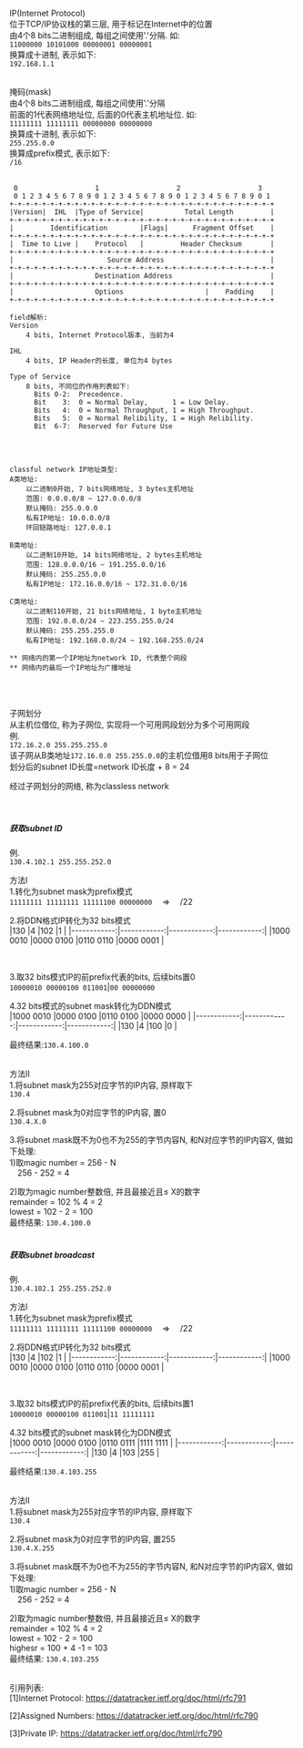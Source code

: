IP(Internet Protocol)<br>
位于TCP/IP协议栈的第三层, 用于标记在Internet中的位置<br>
由4个8 bits二进制组成, 每组之间使用'.'分隔. 如:<br>
`11000000 10101000 00000001 00000001`<br>
换算成十进制, 表示如下:<br>
`192.168.1.1`
<br>
<br>

掩码(mask)<br>
由4个8 bits二进制组成, 每组之间使用'.'分隔<br>
前面的1代表网络地址位, 后面的0代表主机地址位. 如:<br>
`11111111 11111111 00000000 00000000`<br>
换算成十进制, 表示如下:<br>
`255.255.0.0`<br>
换算成prefix模式, 表示如下:<br>
`/16`
<br>
<br>

```
 0                   1                   2                   3
 0 1 2 3 4 5 6 7 8 9 0 1 2 3 4 5 6 7 8 9 0 1 2 3 4 5 6 7 8 9 0 1
+-+-+-+-+-+-+-+-+-+-+-+-+-+-+-+-+-+-+-+-+-+-+-+-+-+-+-+-+-+-+-+-+
|Version|  IHL  |Type of Service|          Total Length         |
+-+-+-+-+-+-+-+-+-+-+-+-+-+-+-+-+-+-+-+-+-+-+-+-+-+-+-+-+-+-+-+-+
|         Identification        |Flags|      Fragment Offset    |
+-+-+-+-+-+-+-+-+-+-+-+-+-+-+-+-+-+-+-+-+-+-+-+-+-+-+-+-+-+-+-+-+
|  Time to Live |    Protocol   |         Header Checksum       |
+-+-+-+-+-+-+-+-+-+-+-+-+-+-+-+-+-+-+-+-+-+-+-+-+-+-+-+-+-+-+-+-+
|                       Source Address                          |
+-+-+-+-+-+-+-+-+-+-+-+-+-+-+-+-+-+-+-+-+-+-+-+-+-+-+-+-+-+-+-+-+
|                    Destination Address                        |
+-+-+-+-+-+-+-+-+-+-+-+-+-+-+-+-+-+-+-+-+-+-+-+-+-+-+-+-+-+-+-+-+
|                    Options                    |    Padding    |
+-+-+-+-+-+-+-+-+-+-+-+-+-+-+-+-+-+-+-+-+-+-+-+-+-+-+-+-+-+-+-+-+

field解析:
Version
    4 bits, Internet Protocol版本, 当前为4

IHL
    4 bits, IP Header的长度, 单位为4 bytes

Type of Service
    8 bits, 不同位的作用列表如下:
      Bits 0-2:  Precedence.
      Bit    3:  0 = Normal Delay,      1 = Low Delay.
      Bits   4:  0 = Normal Throughput, 1 = High Throughput.
      Bits   5:  0 = Normal Relibility, 1 = High Relibility.
      Bit  6-7:  Reserved for Future Use


```
<br>

```
classful network IP地址类型:
A类地址:
    以二进制0开始, 7 bits网络地址, 3 bytes主机地址
    范围: 0.0.0.0/8 ~ 127.0.0.0/8
    默认掩码: 255.0.0.0
    私有IP地址: 10.0.0.0/8
    环回链路地址: 127.0.0.1

B类地址:
    以二进制10开始, 14 bits网络地址, 2 bytes主机地址
    范围: 128.0.0.0/16 ~ 191.255.0.0/16
    默认掩码: 255.255.0.0
    私有IP地址: 172.16.0.0/16 ~ 172.31.0.0/16

C类地址:
    以二进制110开始, 21 bits网络地址, 1 byte主机地址
    范围: 192.0.0.0/24 ~ 223.255.255.0/24
    默认掩码: 255.255.255.0
    私有IP地址: 192.168.0.0/24 ~ 192.168.255.0/24

** 网络内的第一个IP地址为network ID, 代表整个网段
** 网络内的最后一个IP地址为广播地址
```
<br>
<br>

子网划分<br>
从主机位借位, 称为子网位, 实现将一个可用网段划分为多个可用网段<br>
例.<br>
`172.16.2.0 255.255.255.0`<br>
该子网从B类地址`172.16.0.0 255.255.0.0`的主机位借用8 bits用于子网位<br>
划分后的subnet ID长度=network ID长度 + 8 = 24

经过子网划分的网络, 称为classless network<br>
<br>
<br>


##### 获取subnet ID<br>
例.<br>
`130.4.102.1 255.255.252.0`
<br>

方法I<br>
1.转化为subnet mask为prefix模式<br>
`11111111 11111111 11111100 00000000` &emsp;$\Rightarrow$&emsp; /22
<br>

2.将DDN格式IP转化为32 bits模式<br>
|130          |4            |102          |1            |
|------------:|------------:|------------:|------------:|
|1000 0010    |0000 0100    |0110 0110    |0000 0001    |

<br>

3.取32 bits模式IP的前prefix代表的bits, 后续bits置0<br>
`10000010 00000100 011001`|`00 00000000`
<br>

4.32 bits模式的subnet mask转化为DDN模式<br>
|1000 0010    |0000 0100    |0110 0100    |0000 0000    |
|------------:|------------:|------------:|------------:|
|130          |4            |100          |0            |

最终结果:`130.4.100.0`
<br>
<br>

方法II<br>
1.将subnet mask为255对应字节的IP内容, 原样取下<br>
`130.4`
<br>

2.将subnet mask为0对应字节的IP内容, 置0<br>
`130.4.X.0`
<br>

3.将subnet mask既不为0也不为255的字节内容N, 和N对应字节的IP内容X, 做如下处理:<br>
1)取magic number = 256 - N<br>
&emsp;256 - 252 = 4
<br>

2)取为magic number整数倍, 并且最接近且$\leqslant$ X的数字<br>
remainder = 102 % 4 = 2<br>
lowest = 102 - 2 = 100<br>
最终结果: `130.4.100.0`
<br>
<br>

##### 获取subnet broadcast<br>
例.<br>
`130.4.102.1 255.255.252.0`
<br>

方法I<br>
1.转化为subnet mask为prefix模式<br>
`11111111 11111111 11111100 00000000` &emsp;$\Rightarrow$&emsp; /22
<br>

2.将DDN格式IP转化为32 bits模式<br>
|130          |4            |102          |1            |
|------------:|------------:|------------:|------------:|
|1000 0010    |0000 0100    |0110 0110    |0000 0001    |

<br>

3.取32 bits模式IP的前prefix代表的bits, 后续bits置1<br>
`10000010 00000100 011001`|`11 11111111`
<br>

4.32 bits模式的subnet mask转化为DDN模式<br>
|1000 0010    |0000 0100    |0110 0111    |1111 1111    |
|------------:|------------:|------------:|------------:|
|130          |4            |103          |255          |

最终结果:`130.4.103.255`
<br>
<br>

方法II<br>
1.将subnet mask为255对应字节的IP内容, 原样取下<br>
`130.4`
<br>

2.将subnet mask为0对应字节的IP内容, 置255<br>
`130.4.X.255`
<br>

3.将subnet mask既不为0也不为255的字节内容N, 和N对应字节的IP内容X, 做如下处理:<br>
1)取magic number = 256 - N<br>
&emsp;256 - 252 = 4
<br>

2)取为magic number整数倍, 并且最接近且$\leqslant$ X的数字<br>
remainder = 102 % 4 = 2<br>
lowest = 102 - 2 = 100<br>
highesr = 100 + 4 -1 = 103<br>
最终结果: `130.4.103.255`
<br>
<br>


引用列表:<br>
[1]Internet Protocol: https://datatracker.ietf.org/doc/html/rfc791<br>

[2]Assigned Numbers: https://datatracker.ietf.org/doc/html/rfc790<br>

[3]Private IP: https://datatracker.ietf.org/doc/html/rfc790<br>
